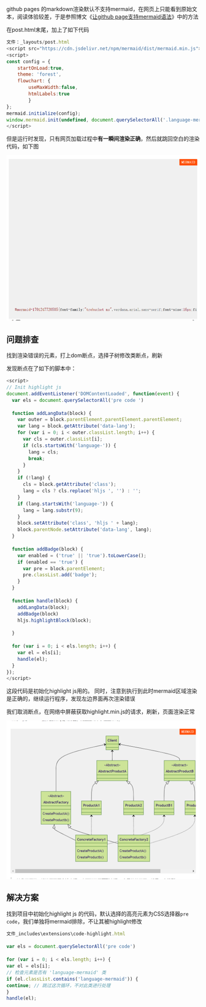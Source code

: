 
github pages 的markdown渲染默认不支持mermaid，在网页上只能看到原始文本，阅读体验较差，于是参照博文《[让github page支持mermaid语法](https://lingzihuan.icu/posts/2022-03-04-support-mermaid-on-github-page/)》中的方法

在post.html末尾，加上了如下代码

```js
文件：_layouts/post.html
<script src="https://cdn.jsdelivr.net/npm/mermaid/dist/mermaid.min.js"></script>
<script>
const config = {
    startOnLoad:true,
    theme: 'forest',
    flowchart: {
        useMaxWidth:false,
        htmlLabels:true
        }
};
mermaid.initialize(config);
window.mermaid.init(undefined, document.querySelectorAll('.language-mermaid'));
</script>
```

但是运行时发现，只有网页加载过程中**有一瞬间渲染正确**，然后就跳回空白的渲染代码，如下图

![图 0](/images/677cf7a1756870868b405aaef55c943e958724aebe5a63fac3c466ebc1b61ade.png)  

## 问题排查

找到渲染错误的元素，打上dom断点，选择子树修改类断点，刷新

发现断点在了如下的脚本中：

```js
<script>
// Init highlight js
document.addEventListener('DOMContentLoaded', function(event) {
  var els = document.querySelectorAll('pre code ')

  function addLangData(block) {
    var outer = block.parentElement.parentElement.parentElement;
    var lang = block.getAttribute('data-lang');
    for (var i = 0; i < outer.classList.length; i++) {
      var cls = outer.classList[i];
      if (cls.startsWith('language-')) {
        lang = cls;
        break;
      }
    }
    if (!lang) {
      cls = block.getAttribute('class');
      lang = cls ? cls.replace('hljs ', '') : '';
    }
    if (lang.startsWith('language-')) {
      lang = lang.substr(9);
    }
    block.setAttribute('class', 'hljs ' + lang);
    block.parentNode.setAttribute('data-lang', lang);
  }

  function addBadge(block) {
    var enabled = ('true' || 'true').toLowerCase();
    if (enabled == 'true') {
      var pre = block.parentElement;
      pre.classList.add('badge');
    }
  }

  function handle(block) {
    addLangData(block);
    addBadge(block)
    hljs.highlightBlock(block);

  }

  for (var i = 0; i < els.length; i++) {
    var el = els[i];
    handle(el);
  }
});
</script>
```

这段代码是初始化highlight js用的。
同时，注意到执行到此时mermaid区域渲染是正确的，继续运行程序，发现左边界面再次渲染错误

我们取消断点，在网络中屏蔽获取highlight.min.js的请求，刷新，页面渲染正常

![图 2](/images/b83ac7bfdac4f313dd36ab3e6d49de8e2d6dac8206ddb9ee2e86097866a20f3f.png)  

## 解决方案

找到项目中初始化highlight js 的代码，默认选择的高亮元素为CSS选择器`pre code`，我们单独将mermaid排除，不让其被highlight修改

```js
文件_includes\extensions\code-highlight.html

var els = document.querySelectorAll('pre code')

for (var i = 0; i < els.length; i++) {  
var el = els[i];  
// 检查元素是否有 'language-mermaid' 类  
if (el.classList.contains('language-mermaid')) {  
continue; // 跳过这次循环，不对此类进行处理  
}  
handle(el);

```
  
